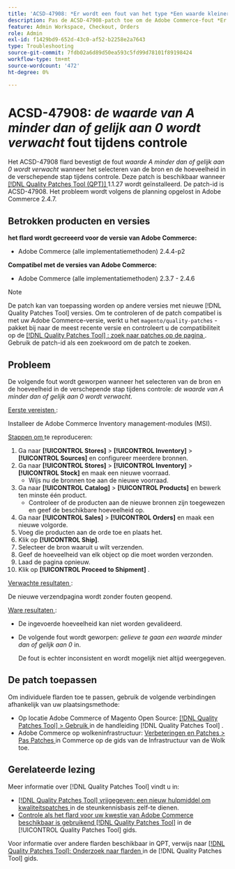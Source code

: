 ```yaml
---
title: 'ACSD-47908: *Er wordt een fout van het type *Een waarde kleiner dan of gelijk aan 0 verwacht* tijdens het uitchecken'
description: Pas de ACSD-47908-patch toe om de Adobe Commerce-fout *Er wordt een waarde van minder dan of gelijk aan 0 verwacht* bij het selecteren van de bron en het aantal bij de verzendstap tijdens het afrekenen.
feature: Admin Workspace, Checkout, Orders
role: Admin
exl-id: f1429bd9-652d-43c0-af52-b2258e2a7643
type: Troubleshooting
source-git-commit: 7fdb02a6d89d50ea593c5fd99d78101f89198424
workflow-type: tm+mt
source-wordcount: '472'
ht-degree: 0%

---
```


# ACSD-47908: *de waarde van A minder dan of gelijk aan 0 wordt verwacht* fout tijdens controle

Het ACSD-47908 flard bevestigt de fout *waarde A minder dan of gelijk aan 0 wordt verwacht* wanneer het selecteren van de bron en de hoeveelheid in de verschepende stap tijdens controle. Deze patch is beschikbaar wanneer [[!DNL Quality Patches Tool (QPT)] ](https://experienceleague.adobe.com/en/docs/commerce-operations/tools/quality-patches-tool/quality-patches-tool-to-self-serve-quality-patches) 1.1.27 wordt geïnstalleerd. De patch-id is ACSD-47908. Het probleem wordt volgens de planning opgelost in Adobe Commerce 2.4.7.

## Betrokken producten en versies

**het flard wordt gecreeerd voor de versie van Adobe Commerce:**

* Adobe Commerce (alle implementatiemethoden) 2.4.4-p2

**Compatibel met de versies van Adobe Commerce:**

* Adobe Commerce (alle implementatiemethoden) 2.3.7 - 2.4.6

>[!NOTE]
>
>De patch kan van toepassing worden op andere versies met nieuwe [!DNL Quality Patches Tool] versies. Om te controleren of de patch compatibel is met uw Adobe Commerce-versie, werkt u het `magento/quality-patches` -pakket bij naar de meest recente versie en controleert u de compatibiliteit op de [[!DNL Quality Patches Tool] : zoek naar patches op de pagina ](https://experienceleague.adobe.com/tools/commerce-quality-patches/index.html) . Gebruik de patch-id als een zoekwoord om de patch te zoeken.

## Probleem

De volgende fout wordt geworpen wanneer het selecteren van de bron en de hoeveelheid in de verschepende stap tijdens controle: *de waarde van A minder dan of gelijk aan 0 wordt verwacht*.

<u> Eerste vereisten </u>:

Installeer de Adobe Commerce Inventory management-modules (MSI).

<u> Stappen om </u> te reproduceren:

1. Ga naar **[!UICONTROL Stores]** > **[!UICONTROL Inventory]** > **[!UICONTROL Sources]** en configureer meerdere bronnen.
1. Ga naar **[!UICONTROL Stores]** > **[!UICONTROL Inventory]** > **[!UICONTROL Stock]** en maak een nieuwe voorraad.
   * Wijs nu de bronnen toe aan de nieuwe voorraad.
1. Ga naar **[!UICONTROL Catalog]** > **[!UICONTROL Products]** en bewerk ten minste één product.
   * Controleer of de producten aan de nieuwe bronnen zijn toegewezen en geef de beschikbare hoeveelheid op.
1. Ga naar **[!UICONTROL Sales]** > **[!UICONTROL Orders]** en maak een nieuwe volgorde.
1. Voeg die producten aan de orde toe en plaats het.
1. Klik op **[!UICONTROL Ship]**.
1. Selecteer de bron waaruit u wilt verzenden.
1. Geef de hoeveelheid van elk object op die moet worden verzonden.
1. Laad de pagina opnieuw.
1. Klik op **[!UICONTROL Proceed to Shipment]** .

<u> Verwachte resultaten </u>:

De nieuwe verzendpagina wordt zonder fouten geopend.

<u> Ware resultaten </u>:

* De ingevoerde hoeveelheid kan niet worden gevalideerd.
* De volgende fout wordt geworpen: *gelieve te gaan een waarde minder dan of gelijk aan 0* in.

  De fout is echter inconsistent en wordt mogelijk niet altijd weergegeven.

## De patch toepassen

Om individuele flarden toe te passen, gebruik de volgende verbindingen afhankelijk van uw plaatsingsmethode:

* Op locatie Adobe Commerce of Magento Open Source: [[!DNL Quality Patches Tool] > Gebruik ](/help/tools/quality-patches-tool/usage.md) in de handleiding [!DNL Quality Patches Tool] .
* Adobe Commerce op wolkeninfrastructuur: [ Verbeteringen en Patches > Pas Patches ](https://experienceleague.adobe.com/docs/commerce-cloud-service/user-guide/develop/upgrade/apply-patches.html) in Commerce op de gids van de Infrastructuur van de Wolk toe.

## Gerelateerde lezing

Meer informatie over [!DNL Quality Patches Tool] vindt u in:

* [[!DNL Quality Patches Tool]  vrijgegeven: een nieuw hulpmiddel om kwaliteitspatches ](https://experienceleague.adobe.com/en/docs/commerce-operations/tools/quality-patches-tool/quality-patches-tool-to-self-serve-quality-patches) in de steunkennisbasis zelf-te dienen.
* [ Controle als het flard voor uw kwestie van Adobe Commerce beschikbaar is gebruikend  [!DNL Quality Patches Tool]](/help/tools/quality-patches-tool/patches-available-in-qpt/check-patch-for-magento-issue-with-magento-quality-patches.md) in de [!UICONTROL Quality Patches Tool] gids.


Voor informatie over andere flarden beschikbaar in QPT, verwijs naar [[!DNL Quality Patches Tool]: Onderzoek naar flarden ](https://experienceleague.adobe.com/tools/commerce-quality-patches/index.html) in de [!DNL Quality Patches Tool] gids.
